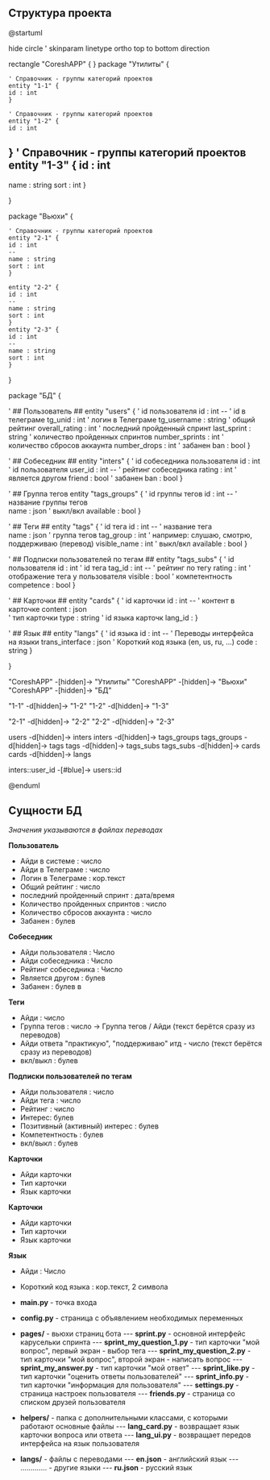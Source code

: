 ## Структура проекта

@startuml

hide circle
' skinparam linetype ortho
top to bottom direction

rectangle "CoreshAPP" {
}
package "Утилиты" {

    ' Справочник - группы категорий проектов
    entity "1-1" {
    id : int
    }

    ' Справочник - группы категорий проектов
    entity "1-2" {
    id : int

}
' Справочник - группы категорий проектов
entity "1-3" {
id : int
--
name : string
sort : int
}

}

package "Вьюхи" {

    ' Справочник - группы категорий проектов
    entity "2-1" {
    id : int
    --
    name : string
    sort : int
    }

    entity "2-2" {
    id : int
    --
    name : string
    sort : int
    }
    entity "2-3" {
    id : int
    --
    name : string
    sort : int
    }

}

package "БД" {

' ## Пользователь ##
    entity "users" {
  ' id пользователя
    id : int
    --
  ' id в телеграме
    tg_unid : int
  ' логин в Телеграме
    tg_username : string
  ' общий рейтинг 
    overall_rating : int
  '  последний пройденный спринт
    last_sprint : string
  ' количество пройденных спринтов
    number_sprints : int
  ' количество сбросов аккаунта
    number_drops : int
  ' забанен
    ban : bool
  }

' ## Cобеседник ##
    entity "inters" {
  ' id собеседника пользователя
    id : int  
  ' id пользователя
    user_id : int
    --
  ' рейтинг собеседника
    rating : int
  ' является другом
    friend : bool
  ' забанен
    ban : bool
  }

' ## Группа тегов
  entity "tags_groups" {
  ' id группы тегов
    id : int
    --
  ' название группы тегов       
    name : json
  ' выкл/вкл 
    available : bool
    }
  
  ' ## Теги ##
    entity "tags" {
  ' id тега
    id : int
    --
  ' название тега         
    name : json
  ' группа тегов
    tag_group : int
  ' например: слушаю, смотрю, поддерживаю (перевод)
    visible_name : int
  ' выкл/вкл 
    available : bool
    }

' ## Подписки пользователей по тегам ##
    entity "tags_subs" {
  ' id пользователя
    id : int
  ' id тега
    tag_id : int
    --
  ' рейтинг по тегу
    rating : int
  ' отображение тега у пользователя
    visible : bool 
  ' компетентность
    competence : bool 
    }


' ## Карточки ##
    entity "cards" {
  ' id карточки
    id : int
    --
  ' контент в карточке
    content : json  
  ' тип карточки
    type : string
  ' id языка карточк
    lang_id : 
    }

' ## Язык ##
    entity "langs" {
  ' id языка
    id : int
    --
  ' Переводы интерфейса на языки
    trans_interface : json
  ' Короткий код языка (en, us, ru, ...)
    code : string
    }

}

"CoreshAPP" -[hidden]-> "Утилиты"
"CoreshAPP" -[hidden]-> "Вьюхи"
"CoreshAPP" -[hidden]-> "БД"

"1-1" -d[hidden]-> "1-2"
"1-2" -d[hidden]-> "1-3"

"2-1" -d[hidden]-> "2-2"
"2-2" -d[hidden]-> "2-3"

users -d[hidden]-> inters
inters -d[hidden]-> tags_groups
tags_groups -d[hidden]-> tags
tags -d[hidden]-> tags_subs
tags_subs -d[hidden]-> cards
cards -d[hidden]-> langs

inters::user_id -[#blue]-> users::id

@enduml

## Сущности БД

_Значения указываются в файлах переводах_

**Пользователь**

- Айди в системе : число
- Айди в Телеграме : число
- Логин в Телеграме : кор.текст
- Общий рейтинг : число
- последний пройденный спринт : дата/время
- Количество пройденных спринтов : число
- Количество сбросов аккаунта : число
- Забанен : булев

**Собеседник**

- Айди пользователя : Число
- Айди собеседника : Число
- Рейтинг собеседника : Число
- Является другом : булев
- Забанен : булев
  в

**Теги**

- Айди : число
- Группа тегов : число -> Группа тегов / Айди (текст берётся сразу из переводов)
- Айди ответа "практикую", "поддерживаю" итд - число (текст берётся сразу из переводов)
- вкл/выкл : булев

**Подписки пользователей по тегам**

- Айди пользователя : число
- Айди тега : число
- Рейтинг : число
- Интерес: булев
- Позитивный (активный) интерес : булев
- Компетентность : булев
- вкл/выкл : булев



**Карточки**

- Айди карточки
- Тип карточки
- Язык карточки

**Карточки**

- Айди карточки
- Тип карточки
- Язык карточки

**Язык**

- Айди : Число
- Короткий код языка : кор.текст, 2 символа

- **main.py** - точка входа
- **config.py** - страница с объявлением необходимых переменных
- **pages/** - вьюхи страниц бота
  --- **sprint.py** - основной интерфейс карусельки спринта
  --- **sprint_my_question_1.py** - тип карточки "мой вопрос", первый экран - выбор тега
  --- **sprint_my_question_2.py** - тип карточки "мой вопрос", второй экран - написать вопрос
  --- **sprint_my_answer.py** - тип карточки "мой ответ"
  --- **sprint_like.py** - тип карточки "оценить ответы пользователей"
  --- **sprint_info.py** - тип карточки "информация для пользователя"
  --- **settings.py** - страница настроек пользователя
  --- **friends.py** - страница со списком друзей пользователя
- **helpers/** - папка с дополнительными классами, с которыми работают основные файлы
  --- **lang_card.py** - возвращает язык карточки вопроса или ответа
  --- **lang_ui.py** - возвращает передов интерфейса на язык пользователя
- **langs/** - файлы с переводами
  --- **en.json** - английский язык
  --- ............. - другие языки
  --- **ru.json** - русский язык
